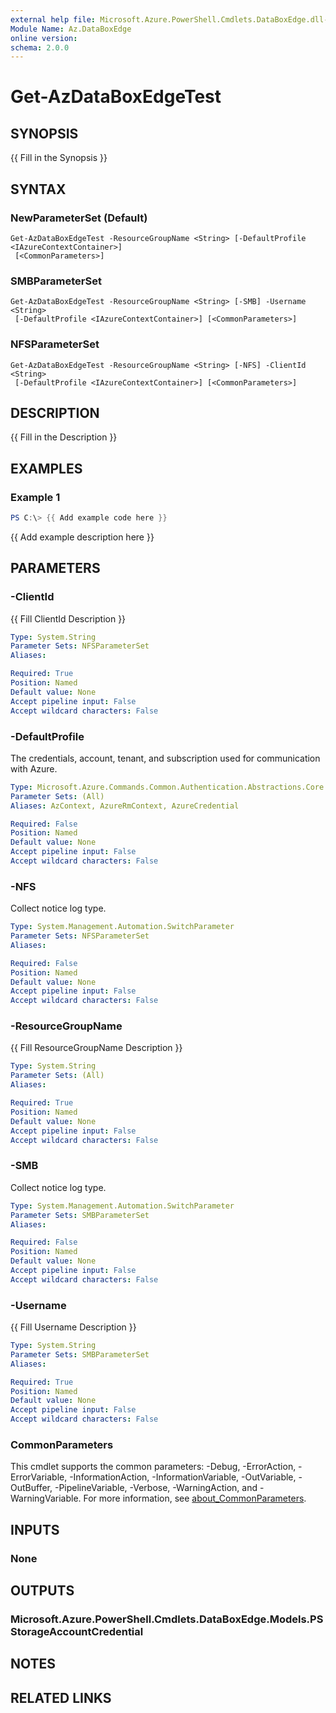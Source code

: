 ```yaml
---
external help file: Microsoft.Azure.PowerShell.Cmdlets.DataBoxEdge.dll-Help.xml
Module Name: Az.DataBoxEdge
online version:
schema: 2.0.0
---
```


# Get-AzDataBoxEdgeTest

## SYNOPSIS
{{ Fill in the Synopsis }}

## SYNTAX

### NewParameterSet (Default)
```
Get-AzDataBoxEdgeTest -ResourceGroupName <String> [-DefaultProfile <IAzureContextContainer>]
 [<CommonParameters>]
```

### SMBParameterSet
```
Get-AzDataBoxEdgeTest -ResourceGroupName <String> [-SMB] -Username <String>
 [-DefaultProfile <IAzureContextContainer>] [<CommonParameters>]
```

### NFSParameterSet
```
Get-AzDataBoxEdgeTest -ResourceGroupName <String> [-NFS] -ClientId <String>
 [-DefaultProfile <IAzureContextContainer>] [<CommonParameters>]
```

## DESCRIPTION
{{ Fill in the Description }}

## EXAMPLES

### Example 1
```powershell
PS C:\> {{ Add example code here }}
```

{{ Add example description here }}

## PARAMETERS

### -ClientId
{{ Fill ClientId Description }}

```yaml
Type: System.String
Parameter Sets: NFSParameterSet
Aliases:

Required: True
Position: Named
Default value: None
Accept pipeline input: False
Accept wildcard characters: False
```

### -DefaultProfile
The credentials, account, tenant, and subscription used for communication with Azure.

```yaml
Type: Microsoft.Azure.Commands.Common.Authentication.Abstractions.Core.IAzureContextContainer
Parameter Sets: (All)
Aliases: AzContext, AzureRmContext, AzureCredential

Required: False
Position: Named
Default value: None
Accept pipeline input: False
Accept wildcard characters: False
```

### -NFS
Collect notice log type.

```yaml
Type: System.Management.Automation.SwitchParameter
Parameter Sets: NFSParameterSet
Aliases:

Required: False
Position: Named
Default value: None
Accept pipeline input: False
Accept wildcard characters: False
```

### -ResourceGroupName
{{ Fill ResourceGroupName Description }}

```yaml
Type: System.String
Parameter Sets: (All)
Aliases:

Required: True
Position: Named
Default value: None
Accept pipeline input: False
Accept wildcard characters: False
```

### -SMB
Collect notice log type.

```yaml
Type: System.Management.Automation.SwitchParameter
Parameter Sets: SMBParameterSet
Aliases:

Required: False
Position: Named
Default value: None
Accept pipeline input: False
Accept wildcard characters: False
```

### -Username
{{ Fill Username Description }}

```yaml
Type: System.String
Parameter Sets: SMBParameterSet
Aliases:

Required: True
Position: Named
Default value: None
Accept pipeline input: False
Accept wildcard characters: False
```

### CommonParameters
This cmdlet supports the common parameters: -Debug, -ErrorAction, -ErrorVariable, -InformationAction, -InformationVariable, -OutVariable, -OutBuffer, -PipelineVariable, -Verbose, -WarningAction, and -WarningVariable. For more information, see [about_CommonParameters](http://go.microsoft.com/fwlink/?LinkID=113216).

## INPUTS

### None

## OUTPUTS

### Microsoft.Azure.PowerShell.Cmdlets.DataBoxEdge.Models.PSStorageAccountCredential

## NOTES

## RELATED LINKS
